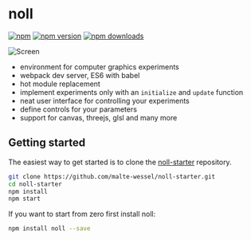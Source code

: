 noll
=========================

[![npm](https://img.shields.io/badge/npm-noll-brightgreen.svg?style=flat-square)]()
[![npm version](https://img.shields.io/npm/v/noll.svg?style=flat-square)](https://www.npmjs.com/package/noll)
[![npm downloads](https://img.shields.io/npm/dm/noll.svg?style=flat-square)](https://www.npmjs.com/package/noll)

![Screen](https://github.com/malte-wessel/noll/raw/master/docs/screen1.gif)


* environment for computer graphics experiments
* webpack dev server, ES6 with babel
* hot module replacement
* implement experiments only with an `initialize` and `update` function
* neat user interface for controlling your experiments
* define controls for your parameters
* support for canvas, threejs, glsl and many more

## Getting started

The easiest way to get started is to clone the [noll-starter](https://github.com/malte-wessel/noll-starter) repository.
```bash
git clone https://github.com/malte-wessel/noll-starter.git
cd noll-starter
npm install
npm start
```

If you want to start from zero first install noll:
```bash
npm install noll --save
```
